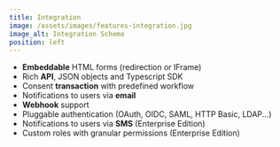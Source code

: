 ```yaml
---
title: Integration
image: /assets/images/features-integration.jpg
image_alt: Integration Schema
position: left
---
```


  - **Embeddable** HTML forms (redirection or IFrame)
  - Rich **API**, JSON objects and Typescript SDK
  - Consent **transaction** with predefined workflow
  - Notifications to users via **email**
  - **Webhook** support
  - Pluggable authentication (OAuth, OIDC, SAML, HTTP Basic, LDAP...)
  - Notifications to users via **SMS** (Enterprise Edition)
  - Custom roles with granular permissions (Enterprise Edition)
